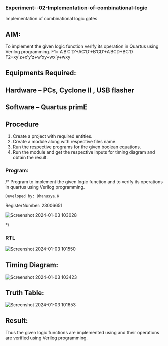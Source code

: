 ### Experiment--02-Implementation-of-combinational-logic
Implementation of combinational logic gates
 
## AIM:
To implement the given logic function verify its operation in Quartus using Verilog programming.
 F1= A’B’C’D’+AC’D’+B’CD’+A’BCD+BC’D
F2=xy’z+x’y’z+w’xy+wx’y+wxy
 
 
 
## Equipments Required:
## Hardware – PCs, Cyclone II , USB flasher
## Software – Quartus primE
 
## Procedure
1. Create a project with required entities.
2. Create a module along with respective files name.
3. Run the respective programs for the given boolean equations.
4. Run the module and get the respective inputs for timing diagram and obtain the result.

### Program:
/*
Program to implement the given logic function and to verify its operations in quartus using Verilog programming.
~~~
Developed by: Dhanusya.K 
~~~
RegisterNumber:  23006651

![Screenshot 2024-01-03 103028](https://github.com/vasanthkumarch/Experiment--02-Implementation-of-combinational-logic-/assets/148514965/54e862ed-b03f-42a6-9a30-521ec6f03b90)


*/

### RTL
![Screenshot 2024-01-03 101550](https://github.com/vasanthkumarch/Experiment--02-Implementation-of-combinational-logic-/assets/148514965/238893cb-d91b-4594-8fd4-7f816c9653f0)

## Timing Diagram:
![Screenshot 2024-01-03 103423](https://github.com/vasanthkumarch/Experiment--02-Implementation-of-combinational-logic-/assets/148514965/3f9b671a-e243-4449-a704-0f632289ca4d)


## Truth Table:
![Screenshot 2024-01-03 101653](https://github.com/vasanthkumarch/Experiment--02-Implementation-of-combinational-logic-/assets/148514965/2ec972a4-f8ea-4770-a7a5-282ac554cc1e)

## Result:
Thus the given logic functions are implemented using  and their operations are verified using Verilog programming.
